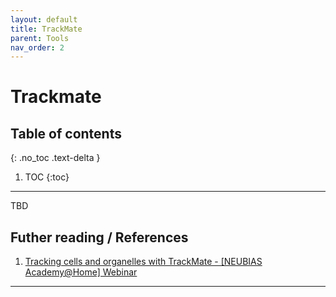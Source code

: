```yaml
---
layout: default
title: TrackMate
parent: Tools
nav_order: 2
---
```


# Trackmate

## Table of contents
{: .no_toc .text-delta }

1. TOC
{:toc}

---
TBD


## Futher reading / References

1. [Tracking cells and organelles with TrackMate - [NEUBIAS Academy@Home] Webinar](https://www.youtube.com/watch?v=ITwamUmna-Q)

--- 
